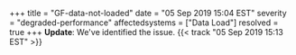 +++
title = "GF-data-not-loaded"
date = "05 Sep 2019 15:04 EST"
severity = "degraded-performance"
affectedsystems = ["Data Load"]
resolved = true 
+++
**Update**: We've identified the issue. {{< track "05 Sep 2019 15:13 EST" >}}
